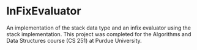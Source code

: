# InFixEvaluator
An implementation of the stack data type and an infix evaluator using the stack implementation.
This project was completed for the Algorithms and Data Structures course (CS 251) at Purdue University.
